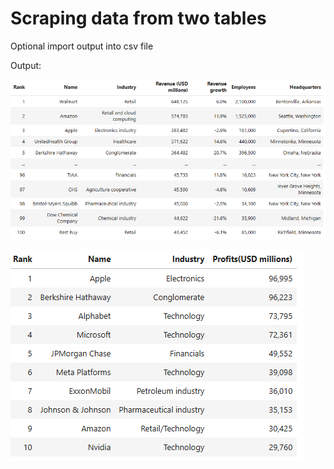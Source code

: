 <h1>Scraping data from two tables</h1>
Optional import output into csv file

Output:


![Alt text](images/output1.png)

![Alt text](images/output2.png)
